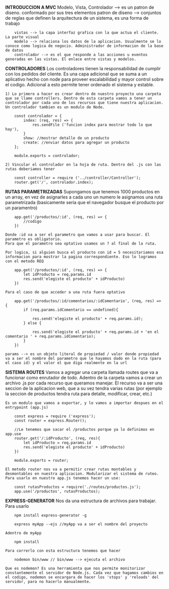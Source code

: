 **INTRODUCCION A MVC**
    Modelo, Vista, Controlador --> es un patron de diseno. conformado por sus tres elementos
        patron de diseno --> conjuntos de reglas que definen la arquitectura de un sistema, es una forma de trabajo

        vistas --> la capa interfaz grafica con la que actua el cliente. La parte visual
        modelo --> relaciona los datos de la aplicacion. Usualmente se lo conoce como logica de negocio. Administrador de informacion de la base de datos
        controlador --> es el que responde a las acciones u eventos generadas en las vistas. El enlace entre vistas y modelos.
    
**CONTROLADORES**
    Los controladores tienen la responsabilidad de cumplir con los pedidos del cliente. Es una capa adicional que se suma a un aplicativo hecho con node para proveer escalabilidad y mayor control sobre el codigo. Adicional a esto permite tener ordenado el sistema y estable.

    1) Lo primero a hacer es crear dentro de nuestro proyecto una carpeta que se llame controllers. Dentro de esta carpeta vamos a tener un controlador por cada uno de los recursos que tiene nuestra aplicacion.
    Un controlador tambien es un modulo de Node.

        const controlador = {
            index: (req, res) => {
                res.sendFile ('funcion index para mostrar todo lo que hay'),
            }
            show: //mostrar detalle de un producto
            create: //enviar datos para agregar un producto
        };

        module.exports = controlador;
    
    2) Vincular el controlador en la hoja de ruta. Dentro del .js con las rutas deberiamos tener

        const controller = require ('../controller/Controller');
        router.get('/', controlador.index);

**RUTAS PARAMETRIZADAS**
    Supongamos que tenemos 1000 productos en un array, en vez de asignarles a cada uno un numero le asignamos una ruta parametrizada (basicamente seria que el navegador busque el producto por un paramentro)

        app.get('/productos/:id', (req, res) => {
            //codigo
        })
    
    Donde :id va a ser el parametro que vamos a usar para buscar. El parametro es obligatorio. 
    Para que el parametro sea optativo usamos un ? al final de la ruta.

    Por logica, si alguien busca el producto con id = 5 necesitariamos esa informacion para mostrar la pagina correspondiente. Eso lo logramos con el metodo REQ

        app.get('/productos/:id', (req, res) => {
            let idProducto = req.params.id
            res.send('elegiste el producto' + idProducto)
        })
        
    Para el caso de que acceder a una ruta fuera optativo

        app.get('/productos/:id/comentarios/:idComentario', (req, res) => {
            if (req.params.idComentario == undefined){

                res.send('elegiste el producto' + req.params.id);
            } else {

                res.send('elegiste el producto' + req.params.id + 'en el comentario ' + req.params.idComentario);
            }
        })
    
    params --> es un objeto literal de propiedad / valor donde propiedad va a ser el nombre del parametro que le hayamos dado en la ruta (para el caso id) y el valor el que diga realmente en la url

**SISTEMA ROUTES**
    Vamos a agregar una carpeta llamada routes que va a funcionar como enrutador de todo. 
    Adentro de la carpeta vamos a crear un archivo .js por cada recurso que queramos manejar.
        El recurso va a ser una seccion de la aplicacion web, que a su vez tendra varias rutas (por ejemplo la seccion de productos tendra ruta para detalle, modificar, crear, etc.)

    Es un modulo que vamos a exportar, y lo vamos a importar despues en el entrypoint (app.js)

        const express = require ('express');
        const router = express.Router();

        //Le tenemos que sacar el /productos porque ya lo definimos en app.use
        router.get('/:idProducto', (req, res){
            let idProducto = req.params.id
            res.send('elegiste el producto' + idProducto)
        })

        module.exports = router;
    
    El metodo router nos va a permitir crear rutas montables y desmontables en nuestra aplicacion. Modularizar el sistema de ruteo.
    Para usarlo en nuestro app.js tenemos hacer un use:

        const rutasProductos = require('./routes/productos.js');
        app.use('/productos', rutasProductos);
    
**EXPRESS-GENERATOR**
    Nos da una estructura de archivos para trabajar. Para usarlo

        npm install express-generator -g

        express myApp --ejs //myApp va a ser el nombre del proyecto

    Adentro de myApp 

        npm install 
    
    Para correrlo con esta estructura tenemos que hacer 

        nodemon bin/www // bin/www --> ejecuta el archivo

    Que es nodemon? Es una herramienta que nos permite monitorizar constantemente el servidor de Node.js. Cada vez que hagamos cambios en el codigo, nodemon se encargara de hacer los 'stops' y 'reloads' del servidor, para no hacerlo manualmente.
    